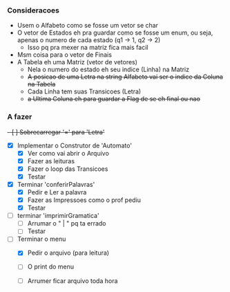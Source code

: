 
### Consideracoes

- Usem o Alfabeto como se fosse um vetor se char
- O vetor de Estados eh pra guardar como se fosse um enum, ou seja, apenas o numero de cada estado (q1 -> 1, q2 -> 2)
    - Isso pq pra mexer na matriz fica mais facil
- Msm coisa para o vetor de Finais
- A Tabela eh uma Matriz (vetor de vetores)
    - Nela o numero do estado eh seu indice (Linha) na Matriz
    - ~~A posicao de uma Letra na string Alfabeto vai ser o indice da Coluna na Tabela~~
    - Cada Linha tem suas Transicoes (Letra)
    - ~~a Ultima Coluna eh para guardar a Flag de se eh final ou nao~~


### A fazer

~~- [ ] Sobrecarregar '=' para 'Letra'~~
- [x] Implementar o Construtor de 'Automato'
    - [x] Ver como vai abrir o Arquivo
    - [x] Fazer as leituras
    - [x] Fazer o loop das Transicoes
    - [x] Testar
- [x] Terminar 'conferirPalavras'
    - [x] Pedir e Ler a palavra
    - [x] Fazer as Impressoes como o prof pediu
    - [x] Testar
- [ ] terminar 'imprimirGramatica'
    - [ ] Arrumar o " | " pq ta errado
    - [ ] Testar
- [ ] Terminar o menu
    - [x] Pedir o arquivo (para leitura)
    - [ ] O print do menu
    - [ ] Arrumer ficar arquivo toda hora

